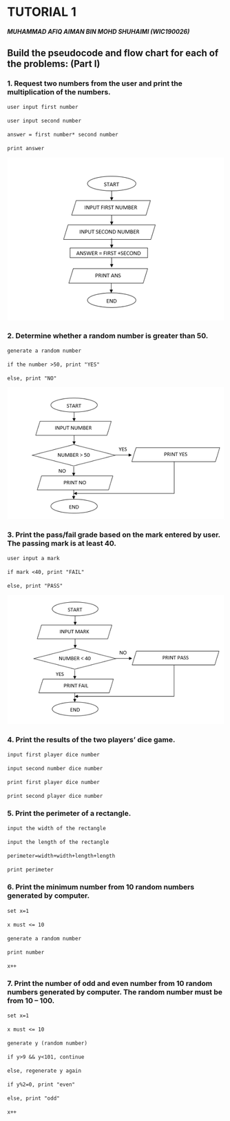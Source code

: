 # TUTORIAL 1
##### MUHAMMAD AFIQ AIMAN BIN MOHD SHUHAIMI (WIC190026)

## Build the pseudocode and flow chart for each of the problems: (Part I)

### 1. Request two numbers from the user and print the multiplication of the numbers.
>>
```
user input first number

user input second number

answer = first number* second number

print answer
```
![T1Q1](T1Q1.PNG)
### 2. Determine whether a random number is greater than 50.
>>
```
generate a random number

if the number >50, print "YES"

else, print "NO"
```
![T1Q2](T1Q2.PNG)
### 3. Print the pass/fail grade based on the mark entered by user. The passing mark is at least 40.
>>
```
user input a mark

if mark <40, print "FAIL"

else, print "PASS"

```
![T1Q3](T1Q3.PNG)
### 4. Print the results of the two players’ dice game.
>>
```
input first player dice number

input second number dice number

print first player dice number

print second player dice number
```
### 5. Print the perimeter of a rectangle.
>>
```
input the width of the rectangle

input the length of the rectangle

perimeter=width+width+length+length

print perimeter
```
### 6. Print the minimum number from 10 random numbers generated by computer.
>>
```
set x=1

x must <= 10

generate a random number

print number

x++
```
### 7. Print the number of odd and even number from 10 random numbers generated by computer. The random number must be from 10 – 100.
>>
```
set x=1

x must <= 10

generate y (random number)

if y>9 && y<101, continue

else, regenerate y again

if y%2=0, print "even"

else, print "odd"

x++
```

